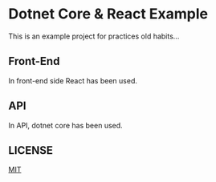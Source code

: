 # Dotnet Core & React Example

This is an example project for practices old habits...

## Front-End

In front-end side React has been used.

## API

In API, dotnet core has been used.

## LICENSE

[MIT](LICENSE)